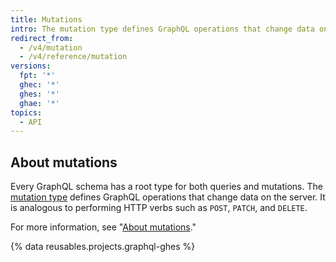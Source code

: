 ```yaml
---
title: Mutations
intro: The mutation type defines GraphQL operations that change data on the server.
redirect_from:
  - /v4/mutation
  - /v4/reference/mutation
versions:
  fpt: '*'
  ghec: '*'
  ghes: '*'
  ghae: '*'
topics:
  - API
---
```


## About mutations

Every GraphQL schema has a root type for both queries and mutations. The [mutation type](https://graphql.github.io/graphql-spec/June2018/#sec-Type-System) defines GraphQL operations that change data on the server. It is analogous to performing HTTP verbs such as `POST`, `PATCH`, and `DELETE`.

For more information, see "[About mutations](/graphql/guides/forming-calls-with-graphql#about-mutations)."

{% data reusables.projects.graphql-ghes %}

<!-- Content after this section is automatically generated -->
